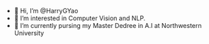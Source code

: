 - 👋 Hi, I’m @HarryGYao
- 👀 I’m interested in Computer Vision and NLP.
- 🌱 I’m currently pursing my Master Dedree in A.I at Northwestern University


<!---
HarryGYao/HarryGYao is a ✨ special ✨ repository because its `README.md` (this file) appears on your GitHub profile.
You can click the Preview link to take a look at your changes.
--->
